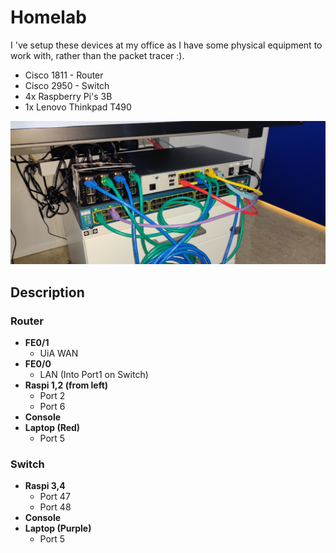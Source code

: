 # Homelab
I 've setup these devices at my office as I have some physical equipment to work with, rather than the packet tracer :).

* Cisco 1811 - Router
* Cisco 2950 - Switch
* 4x Raspberry Pi's 3B 
* 1x Lenovo Thinkpad T490

![](./_assets/homelab.jpg)

## **Description**
### **Router**
* **FE0/1**
	* UiA WAN
* **FE0/0**
	* LAN (Into Port1 on Switch)
* **Raspi 1,2 (from left)**
	* Port 2
	* Port 6
* **Console**
* **Laptop (Red)**
	* Port 5
	
### **Switch**
* **Raspi 3,4**
	* Port 47
	* Port 48
* **Console**
* **Laptop (Purple)**
	* Port 5
 
